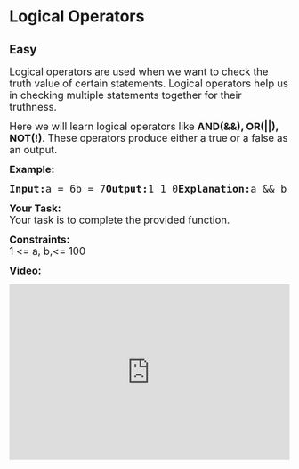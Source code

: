 # Logical Operators
## Easy
<div class="problem-statement">
                <p></p><p><span style="font-size:18px">Logical operators are used when we want to check the truth value of certain statements. Logical operators help us in checking multiple statements together for their truthness.</span></p><p><span style="font-size:18px">Here we will learn logical operators like <strong>AND(&amp;&amp;), OR(||), NOT(!)</strong>. These operators produce either a true or a false as an output.</span></p><p><span style="font-size:18px"><strong>Example:</strong></span></p><pre><span style="font-size:18px"><strong>Input:</strong>a = 6b = 7<strong>Output:</strong>1 1 0<strong>Explanation:</strong>a &amp;&amp; b = 1a || b = 1</span><span style="font-size:18px">(!a) &amp;&amp; (!b) = 0</span></pre><p><span style="font-size:18px"><strong>Your Task: </strong><br>Your task is to complete the provided function.</span></p><p><span style="font-size:18px"><strong>Constraints:</strong><br>1 &lt;= a, b,&lt;= 100</span></p><p><strong><span style="font-size:18px">Video:</span></strong></p><p><iframe frameborder="0" height="315" src="https://www.youtube.com/embed/WFy9SFJsAWQ" width="560" style="max-width: 100%;"></iframe></p> <p></p>
            </div>